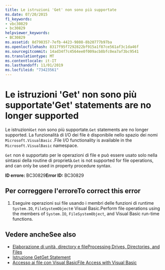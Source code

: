 ```yaml
---
title: Le istruzioni 'Get' non sono più supportate
ms.date: 07/20/2015
f1_keywords:
- vbc30829
- bc30829
helpviewer_keywords:
- BC30829
ms.assetid: 8d798357-7efb-4423-9808-8b20777b97ba
ms.openlocfilehash: 8317f95f7292822bf915a1f87ce561af3c1da46f
ms.sourcegitcommit: 14ad34f7c4564ee0f009acb8bfc0ea7af3bc9541
ms.translationtype: MT
ms.contentlocale: it-IT
ms.lasthandoff: 11/01/2019
ms.locfileid: "73423561"
---
```

# <a name="get-statements-are-no-longer-supported"></a><span data-ttu-id="9aa7c-102">Le istruzioni 'Get' non sono più supportate</span><span class="sxs-lookup"><span data-stu-id="9aa7c-102">'Get' statements are no longer supported</span></span>
<span data-ttu-id="9aa7c-103">Le istruzioni`Get` non sono più supportate.</span><span class="sxs-lookup"><span data-stu-id="9aa7c-103">`Get` statements are no longer supported.</span></span> <span data-ttu-id="9aa7c-104">La funzionalità di I/O dei file è disponibile nello spazio dei nomi `Microsoft.VisualBasic` .</span><span class="sxs-lookup"><span data-stu-id="9aa7c-104">File I/O functionality is available in the `Microsoft.VisualBasic` namespace.</span></span>  
  
 <span data-ttu-id="9aa7c-105">`Get` non è supportato per le operazioni di file e può essere usato solo nella sintassi della routine di proprietà.</span><span class="sxs-lookup"><span data-stu-id="9aa7c-105">`Get` is not supported for file operations, and can only be used in property procedure syntax.</span></span>  
  
 <span data-ttu-id="9aa7c-106">**ID errore:** BC30829</span><span class="sxs-lookup"><span data-stu-id="9aa7c-106">**Error ID:** BC30829</span></span>  
  
## <a name="to-correct-this-error"></a><span data-ttu-id="9aa7c-107">Per correggere l'errore</span><span class="sxs-lookup"><span data-stu-id="9aa7c-107">To correct this error</span></span>  
  
1. <span data-ttu-id="9aa7c-108">Eseguire operazioni sui file usando i membri delle funzioni di runtime `System.IO`, `FileSystemObject`e Visual Basic.</span><span class="sxs-lookup"><span data-stu-id="9aa7c-108">Perform file operations using the members of `System.IO`, `FileSystemObject`, and Visual Basic run-time functions.</span></span>  
  
## <a name="see-also"></a><span data-ttu-id="9aa7c-109">Vedere anche</span><span class="sxs-lookup"><span data-stu-id="9aa7c-109">See also</span></span>

- [<span data-ttu-id="9aa7c-110">Elaborazione di unità, directory e file</span><span class="sxs-lookup"><span data-stu-id="9aa7c-110">Processing Drives, Directories, and Files</span></span>](../developing-apps/programming/drives-directories-files/index.md)
- [<span data-ttu-id="9aa7c-111">Istruzione Get</span><span class="sxs-lookup"><span data-stu-id="9aa7c-111">Get Statement</span></span>](../../visual-basic/language-reference/statements/get-statement.md)
- [<span data-ttu-id="9aa7c-112">Accesso ai file con Visual Basic</span><span class="sxs-lookup"><span data-stu-id="9aa7c-112">File Access with Visual Basic</span></span>](../../visual-basic/developing-apps/programming/drives-directories-files/file-access.md)
